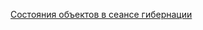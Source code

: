 [Состояния объектов в сеансе гибернации](https://javascopes.com/hibernate-session-object-states-5a2bb263/)
